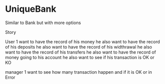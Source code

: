 # UniqueBank
Similar to Bank but with more options

Story

User 1 want to have the record of his money
he also want to have the record of his deposits
he also want to have the record of his widthrawal
he also want to have the record of his transfers
he also want to have the record of money going to his account
he also want to see if his transaction is OK or KO

manager 1 want to see
how many transaction happen and if it is OK or in Error
